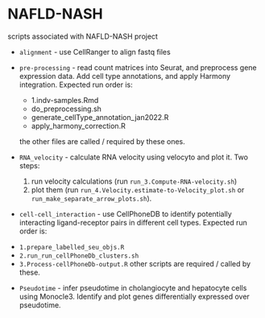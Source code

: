 # NAFLD-NASH
scripts associated with NAFLD-NASH project

- `alignment` - use CellRanger to align fastq files

- `pre-processing` - read count matrices into Seurat, and preprocess gene expression data. Add cell type annotations, and apply Harmony integration. Expected run order is:
  * 1.indv-samples.Rmd
  * do_preprocessing.sh
  * generate_cellType_annotation_jan2022.R
  * apply_harmony_correction.R

  the other files are called / required by these ones.

- `RNA_velocity` - calculate RNA velocity using velocyto and plot it. Two steps: 
  1. run velocity calculations (run `run_3.Compute-RNA-velocity.sh`)
  2. plot them (run `run_4.Velocity.estimate-to-Velocity_plot.sh` or `run_make_separate_arrow_plots.sh`).

- `cell-cell_interaction` - use CellPhoneDB to identify potentially interacting ligand-receptor pairs in different cell types. Expected run order is:
 * `1.prepare_labelled_seu_objs.R`
 * `2.run_run_cellPhoneDb_clusters.sh`
 * `3.Process-cellPhoneDb-output.R`
 other scripts are required / called by these.

- `Pseudotime` - infer pseudotime in cholangiocyte and hepatocyte cells using Monocle3. Identify and plot genes differentially expressed over pseudotime.
